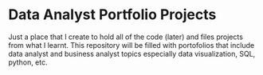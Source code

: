 # Data Analyst Portfolio Projects
Just a place that I create to hold all of the code (later) and files projects from what I learnt. This repository will be filled with portofolios that include data analyst and business analyst topics especially data visualization, SQL, python, etc.

